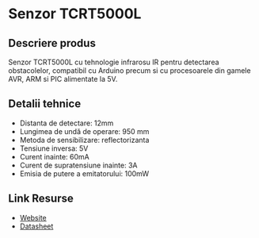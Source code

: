 # Senzor TCRT5000L

## Descriere produs
Senzor TCRT5000L cu tehnologie infrarosu IR pentru detectarea obstacolelor, compatibil cu Arduino precum si cu procesoarele din gamele AVR, ARM si PIC alimentate la 5V.

## Detalii tehnice
- Distanta de detectare​: 12mm
- Lungimea de undă de operare: 950 mm
- Metoda de sensibilizare: reflectorizanta
- Tensiune inversa: 5V
- Curent inainte: 60mA
- Curent de supratensiune inainte: 3A
- Emisia de putere a emitatorului: 100mW

## Link Resurse
- [Website](https://www.xab3.ro/produse/senzor-tcrt5000l)
- [Datasheet](Datasheet%20TCRT5000L.pdf)